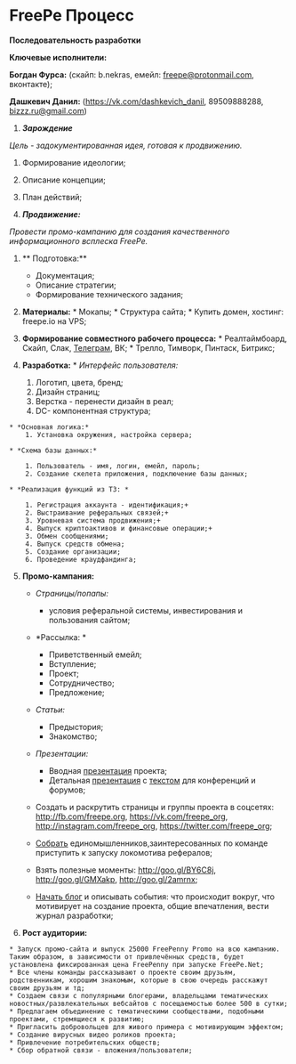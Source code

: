 # FreePe Процесс


**Последовательность разработки**

**Ключевые исполнители:**

**Богдан Фурса:** (скайп: b.nekras, емейл: freepe@protonmail.com, вконтакте);

**Дашкевич Данил:** (https://vk.com/dashkevich_danil, 89509888288, bizzz.ru@gmail.com)

1. ***Зарождение***
  
  *Цель - задокументированная идея, готовая к продвижению.* 
  1. Формирование идеологии; 
  2. Описание концепции;
  3. План действий; 

2. ***Продвижение:***

  *Провести промо-кампанию для создания качественного информационного всплеска FreePe.*
  1. ** Подготовка:**
     * Документация;
     * Описание стратегии; 
     * Формирование технического задания; 
  
  2. **Материалы:**
    * Мокапы; 
    * Структура сайта;
    * Купить домен, хостинг: freepe.io на VPS;
 
  3. **Формирование совместного рабочего процесса:** 
    * Реалтаймбоард, Скайп, Слак, [Телеграм](https://telegram.me/joinchat/BlN3-kDHOu7PFiLeac1GnA), ВК;
    * Трелло, Тимворк, Пинтаск, Битрикс;

  4. **Разработка:**
    * *Интерфейс пользователя:*
        1. Логотип, цвета, бренд; 
        2. Дизайн страниц;
        3. Верстка - перенести дизайн в реал;
        4. DC- компонентная структура; 

    * *Основная логика:*
        1. Установка окружения, настройка сервера; 

    * *Схема базы данных:*

        1. Пользователь - имя, логин, емейл, пароль;
        2. Создание скелета приложения, подключение базы данных;

    * *Реализация функций из ТЗ: *

        1. Регистрация аккаунта - идентификация;+
        2. Выстраивание реферальных связей;+
        3. Уровневая система продвижения;+
        4. Выпуск криптоактивов и финансовые операции;+
        3. Обмен сообщениями;
        4. Выпуск средств обмена;
        5. Создание организации;
        6. Проведение краудфандинга;

   5. **Промо-кампания:**

        * *Страницы/попапы:*
          * условия реферальной системы, инвестирования и пользования сайтом;
        * *Рассылка: *
           * Приветственный емейл;
            * Вступление;  
            * Проект;
            * Сотрудничество;
            * Предложение;

        * *Статьи:*
          * Предыстория;
          * Знакомство;

        * *Презентации:*
          * Вводная [презентация](https://www.youtube.com/watch?v=KNnJxonaQgE) проекта;
          * Детальная [презентация](https://prezi.com/dhz0yujgcdhv/the-freepe-freedom-for-people/) с [текстом](https://docs.google.com/document/d/1TR1U4TuF8J8gGF4AVCv1JXmyThDdlmMbeh-XqwIW_18/edit) для конференций и форумов;
  
        * Создать и раскрутить страницы и группы проекта в соцсетях: http://fb.com/freepe.org, https://vk.com/freepe_org, http://instagram.com/freepe_org, https://twitter.com/freepe_org;

        * [Собрать](https://goo.gl/forms/SbLROuEcv1MaGQ5E2) единомышленников,заинтересованных по команде приступить к запуску локомотива рефералов; 

        * Взять полезные моменты: http://goo.gl/BY6C8j, http://goo.gl/GMXakp, http://goo.gl/2amrnx; 

        * [Начать блог](http://freepe.online) и описывать события: что происходит вокруг, что мотивирует на создание проекта, общие впечатления, вести журнал разработки;

  6. **Рост аудитории:**

    * Запуск промо-сайта и выпуск 25000 FreePenny Promo на всю кампанию. Таким образом, в зависимости от привлечённых средств, будет установлена фиксированная цена FreePenny при запуске FreePe.Net;
    * Все члены команды рассказывают о проекте своим друзьям, родственникам, хорошим знакомым, которые в свою очередь расскажут своим друзьям и тд;
    * Создаем связи с популярными блогерами, владельцами тематических новостных/развлекательных вебсайтов с посещаемостью более 500 в сутки;
    * Предлагаем объединение с тематическими сообществами, подобными проектами, стремящиеся к развитию;
    * Пригласить добровольцев для живого примера с мотивирующим эффектом;
    * Создание вирусных видео роликов проекта;
    * Привлечение потребительских обществ;
    * Сбор обратной связи - вложения/пользователи;


